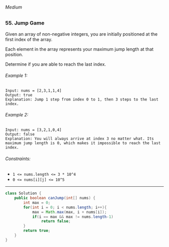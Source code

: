###### Medium

### 55. Jump Game

Given an array of non-negative integers, you are initially positioned at the first index of the array.  

Each element in the array represents your maximum jump length at that position.  

Determine if you are able to reach the last index.  

###### Example 1:
```
Input: nums = [2,3,1,1,4]
Output: true
Explanation: Jump 1 step from index 0 to 1, then 3 steps to the last index.
```

###### Example 2:
```
Input: nums = [3,2,1,0,4]
Output: false
Explanation: You will always arrive at index 3 no matter what. Its maximum jump length is 0, which makes it impossible to reach the last index.
```

###### Constraints:
- `1 <= nums.length <= 3 * 10^4`
- `0 <= nums[i][j] <= 10^5`

***

```java
class Solution {
    public boolean canJump(int[] nums) {
        int max = 0;
        for(int i = 0; i < nums.length; i++){
            max = Math.max(max, i + nums[i]);
            if(i == max && max != nums.length-1)
                return false;
        }
        return true;
    }
}
```

